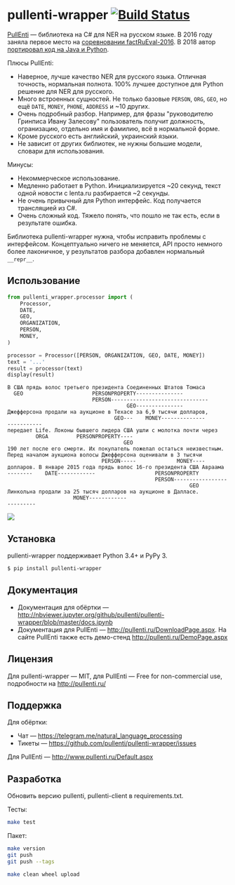 # pullenti-wrapper [![Build Status](https://travis-ci.org/pullenti/pullenti-wrapper.svg?branch=master)](https://travis-ci.org/pullenti/pullenti-wrapper)

[PullEnti](http://pullenti.ru/) — библиотека на C# для NER на русском языке. В 2016 году заняла первое место на [соревновании factRuEval-2016](https://github.com/dialogue-evaluation/factRuEval-2016). В 2018 автор [портировал код на Java и Python](https://habr.com/post/354942/).

Плюсы PullEnti:
- Наверное, лучше качество NER для русского языка. Отличная точность, нормальная полнота. 100% лучшее доступное для Python решение для NER для русского.
- Много встроенных сущностей. Не только базовые `PERSON`, `ORG`, `GEO`, но ещё `DATE`, `MONEY`, `PHONE`, `ADDRESS` и ~10 других.
- Очень подробный разбор. Например, для фразы "руководителю Гринписа Ивану Залесову" пользователь получит должность, огранизацию, отдельно имя и фамилию, всё в нормальной форме.
- Кроме русского есть английский, украинский языки.
- Не зависит от других библиотек, не нужны большие модели, словари для использования.

Минусы:
- Некоммерческое использование.
- Медленно работает в Python. Инициализируется ~20 секунд, текст одной новости с lenta.ru разбирается ~2 секунды.
- Не очень привычный для Python интерфейс. Код получается трансляцией из C#.
- Очень сложный код. Тяжело понять, что пошло не так есть, если в результате ошибка.

Библиотека pullenti-wrapper нужна, чтобы исправить проблемы с интерфейсом. Концептуально ничего не меняется, API просто немного более лаконичное, у результатов разбора добавлен нормальный `__repr__`.


## Использование

```python
from pullenti_wrapper.processor import (
    Processor,
    DATE,
    GEO,
    ORGANIZATION,
    PERSON,
    MONEY,
)

processor = Processor([PERSON, ORGANIZATION, GEO, DATE, MONEY])
text = '...'
result = processor(text)
display(result)
```
```
В США прядь волос третьего президента Соединенных Штатов Томаса 
  GEO                      PERSONPROPERTY---------------        
                           PERSON-------------------------------
                                      GEO---------------        
Джефферсона продали на аукционе в Техасе за 6,9 тысячи долларов, 
                                  GEO---    MONEY--------------  
-----------                                                      
передает Life. Локоны бывшего лидера США ушли с молотка почти через 
         ORGA         PERSONPROPERTY----                            
                                     GEO                            
190 лет после его смерти. Их покупатель пожелал остаться неизвестным. 
Перед началом аукциона волосы Джефферсона оценивали в 3 тысячи 
                              PERSON-----             MONEY----
долларов. В январе 2015 года прядь волос 16-го президента США Авраама 
--------    DATE------------                   PERSONPROPERTY         
                                               PERSON-----------------
                                                          GEO         
Линкольна продали за 25 тысяч долларов на аукционе в Далласе.
                     MONEY------------                       
---------                                                 

```
<img src="graph.png"/>


## Установка

pullenti-wrapper поддерживает Python 3.4+ и PyPy 3.

```bash
$ pip install pullenti-wrapper
```

## Документация

- Документация для обёртки — http://nbviewer.jupyter.org/github/pullenti/pullenti-wrapper/blob/master/docs.ipynb
- Документация для PullEnti — http://pullenti.ru/DownloadPage.aspx. На сайте PullEnti также есть демо-стенд http://pullenti.ru/DemoPage.aspx

## Лицензия

Для pullenti-wrapper — MIT, для PullEnti — Free for non-commercial use, подробности на http://pullenti.ru/

## Поддержка

Для обёртки:
- Чат — https://telegram.me/natural_language_processing
- Тикеты — https://github.com/pullenti/pullenti-wrapper/issues

Для PullEnti — http://www.pullenti.ru/Default.aspx

## Разработка

Обновить версию pullenti, pullenti-client в requirements.txt.

Тесты:

```bash
make test
```

Пакет:

```bash
make version
git push
git push --tags

make clean wheel upload
```

